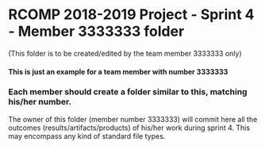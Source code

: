 RCOMP 2018-2019 Project - Sprint 4 - Member 3333333 folder
===========================================
(This folder is to be created/edited by the team member 3333333 only)

#### This is just an example for a team member with number 3333333 ####
### Each member should create a folder similar to this, matching his/her number. ###
The owner of this folder (member number 3333333) will commit here all the outcomes (results/artifacts/products)		       of his/her work during sprint 4. This may encompass any kind of standard file types.
